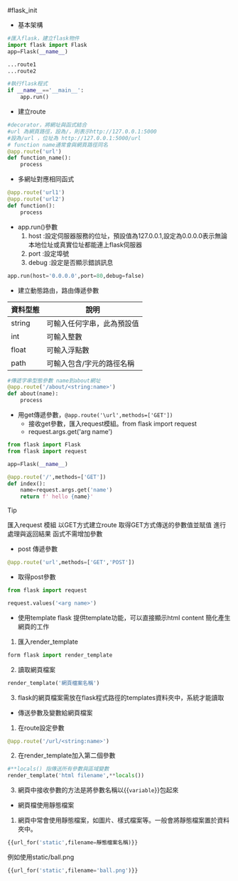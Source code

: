 #flask_init

- 基本架構
```python
#匯入flask，建立flask物件
import flask import Flask
app=Flask(__name__)

...route1
...route2

#執行flask程式
if __name__=='__main__':
    app.run()
```

- 建立route
```python
#decorator，將網址與函式結合
#url 為網頁路徑，設為/，則表示http://127.0.0.1:5000
#設為/url ，位址為 http://127.0.0.1:5000/url
# function name通常會與網頁路徑同名
@app.route('url')
def function_name():
    process
```

- 多網址對應相同函式
```python
@app.route('url1')
@app.route('url2')
def function():
    process

```

- app.run()參數
    1. host :設定伺服器服務的位址，預設值為127.0.0.1,設定為0.0.0.0表示無論本地位址或真實位址都能連上flask伺服器
    2. port :設定埠號
    3. debug :設定是否顯示錯誤訊息      
```python
app.run(host='0.0.0.0',port=80,debug=false)

```

- 建立動態路由，路由傳遞參數

|資料型態|說明|
|--|--|
|string|可輸入任何字串，此為預設值|
|int|可輸入整數|
|float|可輸入浮點數|
|path|可輸入包含/字元的路徑名稱|

```python
#傳遞字串型態參數 name到about網址
@app.route('/about/<string:name>')
def about(name):
    process
```

- 用get傳遞參數，`@app.route('\url',methods=['GET'])`
    - 接收get參數，匯入request模組。from flask import request
    - request.args.get('arg name')

```python
from flask import Flask
from flask import request

app=Flask(__name__)

@app.route('/',methods=['GET'])
def index():
    name=request.args.get('name')
    return f' hello {name}'
```

> [!TIP]
> 匯入request 模組
> 以GET方式建立route
> 取得GET方式傳送的參數值並賦值
> 進行處理與返回結果
> 函式不需增加參數

- post 傳遞參數
```python
@app.route('url',methods=['GET','POST'])
```
- 取得post參數
```python
from flask import request

request.values('<arg name>')
```

- 使用template
flask 提供template功能，可以直接顯示html content 簡化產生網頁的工作

1. 匯入render_template
```python
form flask import render_template
```

2. 讀取網頁檔案
```python
render_template('網頁檔案名稱')
```

3. flask的網頁檔案需放在flask程式路徑的templates資料夾中，系統才能讀取


- 傳送參數及變數給網頁檔案

1. 在route設定參數
```python
@app.route('/url/<string:name>')

```

2. 在render_template加入第二個參數
```python
#**locals() 指傳送所有參數與區域變數
render_template('html filename',**locals())
```

3. 網頁中接收參數的方法是將參數名稱以{{`variable`}}包起來


- 網頁檔使用靜態檔案

1. 網頁中常會使用靜態檔案，如圖片、樣式檔案等。一般會將靜態檔案置於<staic>資料夾中。
```python
{{url_for('static',filename=靜態檔案名稱)}}
```
例如使用static/ball.png
```python
{{url_for('static',filename='ball.png')}}
```
